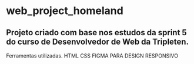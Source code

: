 # web_project_homeland
## Projeto criado com base nos estudos da sprint 5 do curso de Desenvolvedor de Web da Tripleten. 

Ferramentas utilizadas. 
HTML 
CSS
FIGMA PARA DESIGN RESPONSIVO
